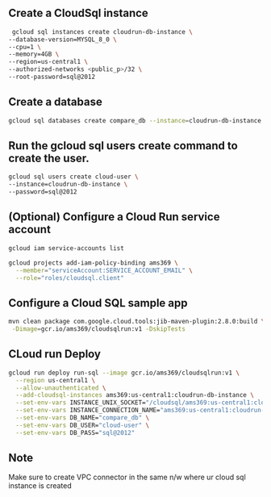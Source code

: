 
## Create a CloudSql instance 
```bash
 gcloud sql instances create cloudrun-db-instance \
--database-version=MYSQL_8_0 \
--cpu=1 \
--memory=4GB \
--region=us-central1 \
--authorized-networks <public_p>/32 \
--root-password=sql@2012
```


## Create a database 
```bash
gcloud sql databases create compare_db --instance=cloudrun-db-instance
```

## Run the gcloud sql users create command to create the user.
```bash
gcloud sql users create cloud-user \
--instance=cloudrun-db-instance \
--password=sql@2012
```

## (Optional) Configure a Cloud Run service account
```bash
gcloud iam service-accounts list

gcloud projects add-iam-policy-binding ams369 \
  --member="serviceAccount:SERVICE_ACCOUNT_EMAIL" \
  --role="roles/cloudsql.client"
```

## Configure a Cloud SQL sample app
```bash
mvn clean package com.google.cloud.tools:jib-maven-plugin:2.8.0:build \
 -Dimage=gcr.io/ams369/cloudsqlrun:v1 -DskipTests
```


## CLoud run Deploy
```bash
gcloud run deploy run-sql --image gcr.io/ams369/cloudsqlrun:v1 \
  --region us-central1 \
  --allow-unauthenticated \
  --add-cloudsql-instances ams369:us-central1:cloudrun-db-instance \
  --set-env-vars INSTANCE_UNIX_SOCKET="/cloudsql/ams369:us-central1:cloudrun-db-instance" \
  --set-env-vars INSTANCE_CONNECTION_NAME="ams369:us-central1:cloudrun-db-instance" \
  --set-env-vars DB_NAME="compare_db" \
  --set-env-vars DB_USER="cloud-user" \
  --set-env-vars DB_PASS="sql@2012"
```

## Note
Make sure to create VPC connector in the same n/w where ur cloud sql instance is created 
